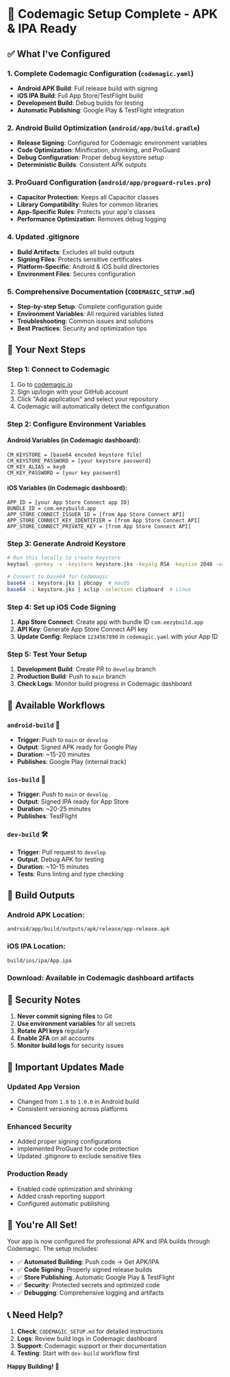 # 🚀 Codemagic Setup Complete - APK & IPA Ready

## ✅ What I've Configured

### 1. **Complete Codemagic Configuration** (`codemagic.yaml`)
- **Android APK Build**: Full release build with signing
- **iOS IPA Build**: Full App Store/TestFlight build
- **Development Build**: Debug builds for testing
- **Automatic Publishing**: Google Play & TestFlight integration

### 2. **Android Build Optimization** (`android/app/build.gradle`)
- **Release Signing**: Configured for Codemagic environment variables
- **Code Optimization**: Minification, shrinking, and ProGuard
- **Debug Configuration**: Proper debug keystore setup
- **Deterministic Builds**: Consistent APK outputs

### 3. **ProGuard Configuration** (`android/app/proguard-rules.pro`)
- **Capacitor Protection**: Keeps all Capacitor classes
- **Library Compatibility**: Rules for common libraries
- **App-Specific Rules**: Protects your app's classes
- **Performance Optimization**: Removes debug logging

### 4. **Updated .gitignore**
- **Build Artifacts**: Excludes all build outputs
- **Signing Files**: Protects sensitive certificates
- **Platform-Specific**: Android & iOS build directories
- **Environment Files**: Secures configuration

### 5. **Comprehensive Documentation** (`CODEMAGIC_SETUP.md`)
- **Step-by-step Setup**: Complete configuration guide
- **Environment Variables**: All required variables listed
- **Troubleshooting**: Common issues and solutions
- **Best Practices**: Security and optimization tips

## 🎯 Your Next Steps

### **Step 1: Connect to Codemagic**
1. Go to [codemagic.io](https://codemagic.io)
2. Sign up/login with your GitHub account
3. Click "Add application" and select your repository
4. Codemagic will automatically detect the configuration

### **Step 2: Configure Environment Variables**

#### **Android Variables** (in Codemagic dashboard):
```
CM_KEYSTORE = [base64 encoded keystore file]
CM_KEYSTORE_PASSWORD = [your keystore password]
CM_KEY_ALIAS = key0
CM_KEY_PASSWORD = [your key password]
```

#### **iOS Variables** (in Codemagic dashboard):
```
APP_ID = [your App Store Connect app ID]
BUNDLE_ID = com.eezybuild.app
APP_STORE_CONNECT_ISSUER_ID = [from App Store Connect API]
APP_STORE_CONNECT_KEY_IDENTIFIER = [from App Store Connect API]
APP_STORE_CONNECT_PRIVATE_KEY = [from App Store Connect API]
```

### **Step 3: Generate Android Keystore**
```bash
# Run this locally to create keystore
keytool -genkey -v -keystore keystore.jks -keyalg RSA -keysize 2048 -validity 10000 -alias key0

# Convert to base64 for Codemagic
base64 -i keystore.jks | pbcopy  # macOS
base64 -i keystore.jks | xclip -selection clipboard  # Linux
```

### **Step 4: Set up iOS Code Signing**
1. **App Store Connect**: Create app with bundle ID `com.eezybuild.app`
2. **API Key**: Generate App Store Connect API key
3. **Update Config**: Replace `1234567890` in `codemagic.yaml` with your App ID

### **Step 5: Test Your Setup**
1. **Development Build**: Create PR to `develop` branch
2. **Production Build**: Push to `main` branch
3. **Check Logs**: Monitor build progress in Codemagic dashboard

## 🔧 Available Workflows

### **`android-build`** 📱
- **Trigger**: Push to `main` or `develop`
- **Output**: Signed APK ready for Google Play
- **Duration**: ~15-20 minutes
- **Publishes**: Google Play (internal track)

### **`ios-build`** 🍎
- **Trigger**: Push to `main` or `develop`
- **Output**: Signed IPA ready for App Store
- **Duration**: ~20-25 minutes
- **Publishes**: TestFlight

### **`dev-build`** 🛠️
- **Trigger**: Pull request to `develop`
- **Output**: Debug APK for testing
- **Duration**: ~10-15 minutes
- **Tests**: Runs linting and type checking

## 📱 Build Outputs

### **Android APK Location**:
```
android/app/build/outputs/apk/release/app-release.apk
```

### **iOS IPA Location**:
```
build/ios/ipa/App.ipa
```

### **Download**: Available in Codemagic dashboard artifacts

## 🔐 Security Notes

1. **Never commit signing files** to Git
2. **Use environment variables** for all secrets
3. **Rotate API keys** regularly
4. **Enable 2FA** on all accounts
5. **Monitor build logs** for security issues

## 🚨 Important Updates Made

### **Updated App Version**
- Changed from `1.0` to `1.0.0` in Android build
- Consistent versioning across platforms

### **Enhanced Security**
- Added proper signing configurations
- Implemented ProGuard for code protection
- Updated .gitignore to exclude sensitive files

### **Production Ready**
- Enabled code optimization and shrinking
- Added crash reporting support
- Configured automatic publishing

## 🎉 You're All Set!

Your app is now configured for professional APK and IPA builds through Codemagic. The setup includes:

- ✅ **Automated Building**: Push code → Get APK/IPA
- ✅ **Code Signing**: Properly signed release builds
- ✅ **Store Publishing**: Automatic Google Play & TestFlight
- ✅ **Security**: Protected secrets and optimized code
- ✅ **Debugging**: Comprehensive logging and artifacts

## 📞 Need Help?

1. **Check**: `CODEMAGIC_SETUP.md` for detailed instructions
2. **Logs**: Review build logs in Codemagic dashboard
3. **Support**: Codemagic support or their documentation
4. **Testing**: Start with `dev-build` workflow first

**Happy Building!** 🚀